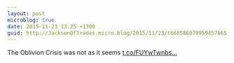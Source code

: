 ```yaml
---
layout: post
microblog: true
date: 2015-11-23 13:25 +1300
guid: http://JacksonOfTrades.micro.blog/2015/11/23/t668586070959857665.html
---
```

The Oblivion Crisis was not as it seems [t.co/FUYwTwnbs...](https://t.co/FUYwTwnbsH)
